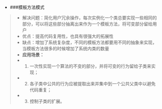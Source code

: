 * ###模板方法模式
> * 解决问题：简化用户冗余操作，每次实例化一个类总要实现一些相同的部分，可以将这些部分抽离出来作为一个模板方法，将可变部分留给用户
> * 优点：提高代码复用性，也具有很强大的拓展性
> * 缺点：增加了系统复杂度，不同的模板方法都要用不同的抽象来实现，当模板方法很多的时候增加了系统内类的数量
> * **应用场景：**
> * 1. 一次性实现一个算法的不变的部分，并将可变的行为留给子类来实现；
> * 2. 各子类中公共的行为应被提取出来并集中到一个公共父类中以避免代码重复；
> * 3. 控制子类的扩展。 